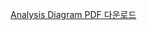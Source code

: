 [Analysis Diagram PDF 다운로드](https://github.com/user-attachments/files/20349620/analysis_diagram.pdf)
